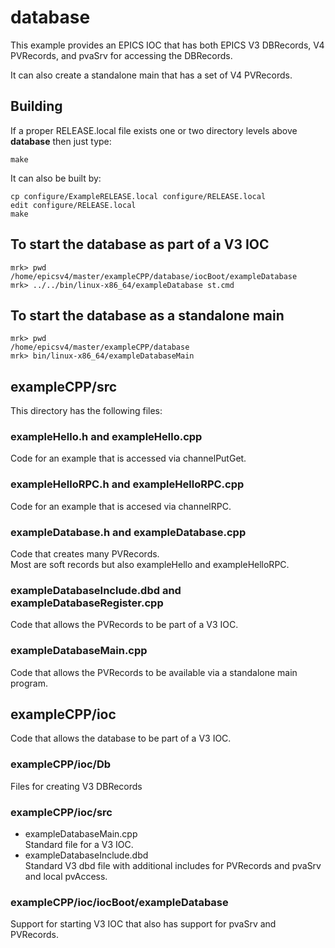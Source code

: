 # database

This example provides an EPICS IOC that has both EPICS V3 DBRecords, V4 PVRecords, and pvaSrv for accessing the DBRecords.

It can also create a standalone main that has a set of V4 PVRecords.


## Building

If a proper RELEASE.local file exists one or two directory levels above **database**
then just type:

    make

It can also be built by:

    cp configure/ExampleRELEASE.local configure/RELEASE.local
    edit configure/RELEASE.local
    make


## To start the database as part of a V3 IOC

    mrk> pwd
    /home/epicsv4/master/exampleCPP/database/iocBoot/exampleDatabase
    mrk> ../../bin/linux-x86_64/exampleDatabase st.cmd 

## To start the database as a standalone main

    mrk> pwd
    /home/epicsv4/master/exampleCPP/database
    mrk> bin/linux-x86_64/exampleDatabaseMain

## exampleCPP/src

This directory has the following files:

### exampleHello.h and exampleHello.cpp
   
Code for an example that is accessed via channelPutGet.

### exampleHelloRPC.h and exampleHelloRPC.cpp
   
Code for an example that is accesed via channelRPC.

### exampleDatabase.h and exampleDatabase.cpp 
  
Code that creates many PVRecords.    
Most are soft records but also exampleHello and exampleHelloRPC.

### exampleDatabaseInclude.dbd and exampleDatabaseRegister.cpp
 
Code that allows the PVRecords to be part of a V3 IOC.

### exampleDatabaseMain.cpp

Code that allows the PVRecords to be available via a standalone main program.

## exampleCPP/ioc

Code that allows the database to be part of a V3 IOC.

### exampleCPP/ioc/Db


Files for creating V3 DBRecords

### exampleCPP/ioc/src

* exampleDatabaseMain.cpp   
Standard file for a V3 IOC.
* exampleDatabaseInclude.dbd    
Standard V3 dbd file with additional includes for PVRecords and pvaSrv and local pvAccess.

### exampleCPP/ioc/iocBoot/exampleDatabase

Support for starting V3 IOC that also has support for pvaSrv and PVRecords.


